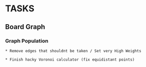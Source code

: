 # TASKS

## Board Graph

### Graph Population

	* Remove edges that shouldnt be taken / Set very High Weights

	* Finish hacky Voronoi calculator (fix equidistant points)
